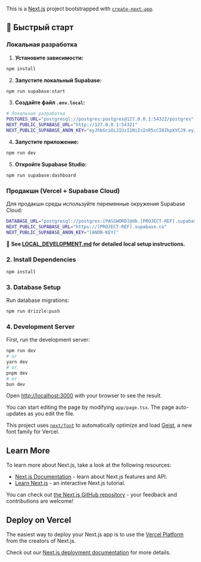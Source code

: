 This is a [Next.js](https://nextjs.org) project bootstrapped with [`create-next-app`](https://nextjs.org/docs/app/api-reference/cli/create-next-app).

## 🚀 Быстрый старт

### Локальная разработка

1. **Установите зависимости:**

```bash
npm install
```

2. **Запустите локальный Supabase:**

```bash
npm run supabase:start
```

3. **Создайте файл `.env.local`:**

```bash
# Локальная разработка
POSTGRES_URL="postgresql://postgres:postgres@127.0.0.1:54322/postgres"
NEXT_PUBLIC_SUPABASE_URL="http://127.0.0.1:54321"
NEXT_PUBLIC_SUPABASE_ANON_KEY="eyJhbGciOiJIUzI1NiIsInR5cCI6IkpXVCJ9.eyJpc3MiOiJzdXBhYmFzZS1kZW1vIiwicm9sZSI6ImFub24iLCJleHAiOjE5ODM4MTI5OTZ9.CRXP1A7WOeoJeXxjNni43kdQwgnWNReilDMblYTn_I0"
```

4. **Запустите приложение:**

```bash
npm run dev
```

5. **Откройте Supabase Studio:**

```bash
npm run supabase:dashboard
```

### Продакшн (Vercel + Supabase Cloud)

Для продакшн среды используйте переменные окружения Supabase Cloud:

```bash
DATABASE_URL="postgresql://postgres:[PASSWORD]@db.[PROJECT-REF].supabase.co:5432/postgres"
NEXT_PUBLIC_SUPABASE_URL="https://[PROJECT-REF].supabase.co"
NEXT_PUBLIC_SUPABASE_ANON_KEY="[ANON-KEY]"
```

📖 **See [LOCAL_DEVELOPMENT.md](./LOCAL_DEVELOPMENT.md) for detailed local setup instructions.**

### 2. Install Dependencies

```bash
npm install
```

### 3. Database Setup

Run database migrations:

```bash
npm run drizzle:push
```

### 4. Development Server

First, run the development server:

```bash
npm run dev
# or
yarn dev
# or
pnpm dev
# or
bun dev
```

Open [http://localhost:3000](http://localhost:3000) with your browser to see the result.

You can start editing the page by modifying `app/page.tsx`. The page auto-updates as you edit the file.

This project uses [`next/font`](https://nextjs.org/docs/app/building-your-application/optimizing/fonts) to automatically optimize and load [Geist](https://vercel.com/font), a new font family for Vercel.

## Learn More

To learn more about Next.js, take a look at the following resources:

- [Next.js Documentation](https://nextjs.org/docs) - learn about Next.js features and API.
- [Learn Next.js](https://nextjs.org/learn) - an interactive Next.js tutorial.

You can check out [the Next.js GitHub repository](https://github.com/vercel/next.js) - your feedback and contributions are welcome!

## Deploy on Vercel

The easiest way to deploy your Next.js app is to use the [Vercel Platform](https://vercel.com/new?utm_medium=default-template&filter=next.js&utm_source=create-next-app&utm_campaign=create-next-app-readme) from the creators of Next.js.

Check out our [Next.js deployment documentation](https://nextjs.org/docs/app/building-your-application/deploying) for more details.
